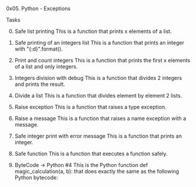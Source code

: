 0x05. Python - Exceptions

Tasks

0. Safe list printing
This is a function that prints x elements of a list.

1. Safe printing of an integers list
This is a function that prints an integer with "{:d}".format().

2. Print and count integers
This is a function that prints the first x elements of a list and only integers.

3. Integers division with debug
This is a function that divides 2 integers and prints the result.

4. Divide a list
This is a function that divides element by element 2 lists.

5. Raise exception
This is a function that raises a type exception.

6. Raise a message
This is a function that raises a name exception with a message.

7. Safe integer print with error message
This is a function that prints an integer.

8. Safe function
This is a function that executes a function safely.

9. ByteCode -> Python #4
This is the Python function def magic_calculation(a, b): that does exactly the same as the following Python bytecode:
